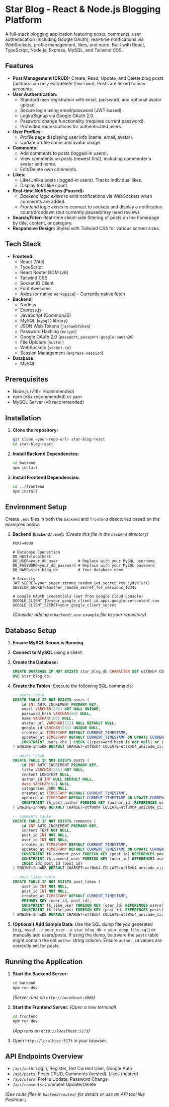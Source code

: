 # Star Blog - React & Node.js Blogging Platform

A full-stack blogging application featuring posts, comments, user authentication (including Google OAuth), real-time notifications via WebSockets, profile management, likes, and more. Built with React, TypeScript, Node.js, Express, MySQL, and Tailwind CSS.

## Features

* **Post Management (CRUD):** Create, Read, Update, and Delete blog posts (authors can only edit/delete their own). Posts are linked to user accounts.
* **User Authentication:**
    * Standard user registration with email, password, and optional avatar upload.
    * Secure login using email/password (JWT-based).
    * Login/Signup via Google OAuth 2.0.
    * Password change functionality (requires current password).
    * Protected routes/actions for authenticated users.
* **User Profiles:**
    * Profile page displaying user info (name, email, avatar).
    * Update profile name and avatar image.
* **Comments:**
    * Add comments to posts (logged-in users).
    * View comments on posts (newest first), including commenter's avatar and name.
    * Edit/Delete own comments.
* **Likes:**
    * Like/Unlike posts (logged-in users). Tracks individual likes.
    * Display total like count.
* **Real-time Notifications (Paused):**
    * *Backend logic exists* to emit notifications via WebSockets when comments are added.
    * *Frontend logic exists* to connect to sockets and display a notification count/dropdown (but currently paused/may need review).
* **Search/Filter:** Real-time client-side filtering of posts on the homepage by title, content, or category.
* **Responsive Design:** Styled with Tailwind CSS for various screen sizes.

## Tech Stack

* **Frontend:**
    * React (Vite)
    * TypeScript
    * React Router DOM (v6)
    * Tailwind CSS
    * Socket.IO Client
    * Font Awesome
    * Axios (or native `Workspace`) - Currently native fetch
* **Backend:**
    * Node.js
    * Express.js
    * JavaScript (CommonJS)
    * MySQL (`mysql2` library)
    * JSON Web Tokens (`jsonwebtoken`)
    * Password Hashing (`bcrypt`)
    * Google OAuth 2.0 (`passport`, `passport-google-oauth20`)
    * File Uploads (`multer`)
    * WebSockets (`socket.io`)
    * Session Management (`express-session`)
* **Database:**
    * MySQL

## Prerequisites

* Node.js (v18+ recommended)
* npm (v8+ recommended) or yarn
* MySQL Server (v8 recommended)

## Installation

1.  **Clone the repository:**
    ```bash
    git clone <your-repo-url> star-blog-react
    cd star-blog-react
    ```
2.  **Install Backend Dependencies:**
    ```bash
    cd backend
    npm install
    ```
3.  **Install Frontend Dependencies:**
    ```bash
    cd ../frontend
    npm install
    ```

## Environment Setup

Create `.env` files in both the `backend` and `frontend` directories based on the examples below.

1.  **Backend (`backend/.env`):**
    *(Create this file in the `backend` directory)*
    ```dotenv
    PORT=4000

    # Database Connection
    DB_HOST=localhost
    DB_USER=your_db_user         # Replace with your MySQL username
    DB_PASSWORD=your_db_password # Replace with your MySQL password
    DB_NAME=star_blog_db         # Your database name

    # Security
    JWT_SECRET=your_super_strong_random_jwt_secret_key_!@#$%^&*()
    SESSION_SECRET=another_random_secret_for_sessions_12345

    # Google OAuth Credentials (Get from Google Cloud Console)
    GOOGLE_CLIENT_ID=your_google_client_id.apps.googleusercontent.com
    GOOGLE_CLIENT_SECRET=your_google_client_secret
    ```
    *(Consider adding a `backend/.env.example` file to your repository)*

## Database Setup

1.  **Ensure MySQL Server is Running.**
2.  **Connect to MySQL** using a client.
3.  **Create the Database:**
    ```sql
    CREATE DATABASE IF NOT EXISTS star_blog_db CHARACTER SET utf8mb4 COLLATE utf8mb4_unicode_ci;
    USE star_blog_db;
    ```
4.  **Create the Tables:** Execute the following SQL commands:

    ```sql
    -- users table
    CREATE TABLE IF NOT EXISTS users (
        id INT AUTO_INCREMENT PRIMARY KEY,
        email VARCHAR(255) NOT NULL UNIQUE,
        password_hash VARCHAR(60) NULL,
        name VARCHAR(100) NULL,
        avatar_url VARCHAR(512) NULL DEFAULT NULL,
        google_id VARCHAR(255) UNIQUE NULL,
        created_at TIMESTAMP DEFAULT CURRENT_TIMESTAMP,
        updated_at TIMESTAMP DEFAULT CURRENT_TIMESTAMP ON UPDATE CURRENT_TIMESTAMP,
        CONSTRAINT users_chk_1 CHECK (((password_hash is not null) or (google_id is not null)))
    ) ENGINE=InnoDB DEFAULT CHARSET=utf8mb4 COLLATE=utf8mb4_unicode_ci;

    -- posts table
    CREATE TABLE IF NOT EXISTS posts (
        id INT AUTO_INCREMENT PRIMARY KEY,
        title VARCHAR(255) NOT NULL,
        content LONGTEXT NULL,
        author_id INT NULL DEFAULT NULL,
        date VARCHAR(50) NULL,
        categories JSON NULL,
        created_at TIMESTAMP DEFAULT CURRENT_TIMESTAMP,
        updated_at TIMESTAMP DEFAULT CURRENT_TIMESTAMP ON UPDATE CURRENT_TIMESTAMP,
        CONSTRAINT fk_post_author FOREIGN KEY (author_id) REFERENCES users(id) ON DELETE SET NULL
    ) ENGINE=InnoDB DEFAULT CHARSET=utf8mb4 COLLATE=utf8mb4_unicode_ci;

    -- comments table
    CREATE TABLE IF NOT EXISTS comments (
        id INT AUTO_INCREMENT PRIMARY KEY,
        content TEXT NOT NULL,
        post_id INT NOT NULL,
        user_id INT NOT NULL,
        created_at TIMESTAMP DEFAULT CURRENT_TIMESTAMP,
        updated_at TIMESTAMP DEFAULT CURRENT_TIMESTAMP ON UPDATE CURRENT_TIMESTAMP,
        CONSTRAINT fk_comment_post FOREIGN KEY (post_id) REFERENCES posts(id) ON DELETE CASCADE,
        CONSTRAINT fk_comment_user FOREIGN KEY (user_id) REFERENCES users(id) ON DELETE CASCADE,
        INDEX idx_post_id (post_id)
    ) ENGINE=InnoDB DEFAULT CHARSET=utf8mb4 COLLATE=utf8mb4_unicode_ci;

    -- post_likes table
    CREATE TABLE IF NOT EXISTS post_likes (
        user_id INT NOT NULL,
        post_id INT NOT NULL,
        created_at TIMESTAMP DEFAULT CURRENT_TIMESTAMP,
        PRIMARY KEY (user_id, post_id),
        CONSTRAINT fk_like_user FOREIGN KEY (user_id) REFERENCES users(id) ON DELETE CASCADE,
        CONSTRAINT fk_like_post FOREIGN KEY (post_id) REFERENCES posts(id) ON DELETE CASCADE
    ) ENGINE=InnoDB DEFAULT CHARSET=utf8mb4 COLLATE=utf8mb4_unicode_ci;

    ```
5.  **(Optional) Add Sample Data:** Use the SQL dump file you generated (e.g., `mysql -u your_user -p star_blog_db < your_dump_file.sql`) or manually add users/posts. If using the dump, be aware the `posts` table might contain the old `author` string column. Ensure `author_id` values are correctly set for posts.

## Running the Application

1.  **Start the Backend Server:**
    ```bash
    cd backend
    npm run dev
    ```
    *(Server runs on `http://localhost:4000`)*

2.  **Start the Frontend Server:**
    *(Open a new terminal)*
    ```bash
    cd frontend
    npm run dev
    ```
    *(App runs on `http://localhost:5173`)*

3.  Open `http://localhost:5173` in your browser.

## API Endpoints Overview

* `/api/auth`: Login, Register, Get Current User, Google Auth
* `/api/posts`: Posts CRUD, Comments (nested), Likes (nested)
* `/api/users`: Profile Update, Password Change
* `/api/comments`: Comment Update/Delete

*(See route files in `backend/routes/` for details or use an API tool like Postman.)*
